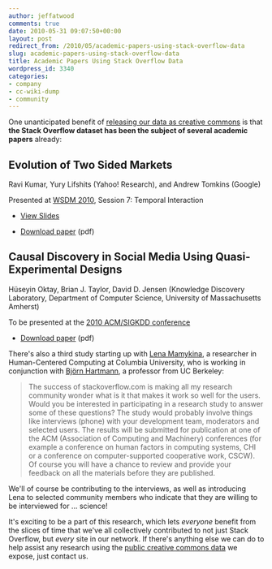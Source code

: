 ```yaml
---
author: jeffatwood
comments: true
date: 2010-05-31 09:07:50+00:00
layout: post
redirect_from: /2010/05/academic-papers-using-stack-overflow-data
slug: academic-papers-using-stack-overflow-data
title: Academic Papers Using Stack Overflow Data
wordpress_id: 3340
categories:
- company
- cc-wiki-dump
- community
---
```



One unanticipated benefit of [releasing our data as creative commons](http://blog.stackoverflow.com/2009/06/stack-overflow-creative-commons-data-dump/) is that **the Stack Overflow dataset has been the subject of several academic papers** already:





## Evolution of Two Sided Markets




Ravi Kumar, Yury Lifshits (Yahoo! Research), and Andrew Tomkins (Google)




Presented at [WSDM 2010](http://www.wsdm-conference.org/2010/proceedings/forms/contents.htm), Session 7: Temporal Interaction






  * [View Slides](http://www.slideshare.net/yurylifshits/evolution-of-two-sided-markets-yury-lifshits-wsdm-2010)

  * [Download paper](http://www.wsdm-conference.org/2010/proceedings/docs/p311.pdf) (pdf)






## Causal Discovery in Social Media Using Quasi-Experimental Designs




Hüseyin Oktay, Brian J. Taylor, David D. Jensen (Knowledge Discovery Laboratory, Department of Computer Science, University of Massachusetts Amherst)




To be presented at the [2010 ACM/SIGKDD conference](http://snap.stanford.edu/soma2010/)




  * [Download paper](http://www.cs.umass.edu/~hoktay/pub/soma2010.pdf) (pdf)




There's also a third study starting up with [Lena Mamykina](http://vesta.cumc.columbia.edu/dbmi/facdb/profile/profile.php?id=olm7003), a researcher in Human-Centered Computing at Columbia University, who is working in conjunction with [Björn Hartmann](http://www.eecs.berkeley.edu/Faculty/Homepages/hartmann.html), a professor from UC Berkeley:





<blockquote>
The success of stackoverflow.com is making all my research community wonder what is it that makes it work so well for the users. Would you be interested in participating in a research study to answer some of these questions? The study would probably involve things like interviews (phone) with your development team, moderators and selected users. The results will be submitted for publication at one of the ACM (Association of Computing and Machinery) conferences (for example a conference on human factors in computing systems, CHI or a conference on computer-supported cooperative work, CSCW). Of course you will have a chance to review and provide your feedback on all the materials before they are published.
</blockquote>





We'll of course be contributing to the interviews, as well as introducing Lena to selected community members who indicate that they are willing to be interviewed for ... science!



It's exciting to be a part of this research, which lets _everyone_ benefit from the slices of time that we've all collectively contributed to not just Stack Overflow, but _every_ site in our network. If there's anything else we can do to help assist any research using the [public creative commons data](http://blog.stackoverflow.com/2009/06/stack-overflow-creative-commons-data-dump/) we expose, just contact us.

